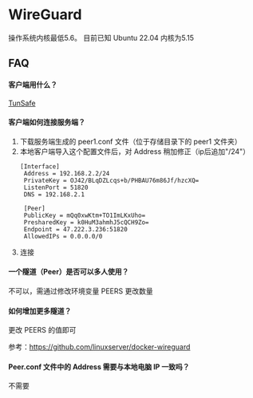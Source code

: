 # WireGuard

操作系统内核最低5.6。 目前已知 Ubuntu 22.04 内核为5.15

## FAQ

#### 客户端用什么？

[TunSafe](https://tunsafe.com/)

#### 客户端如何连接服务端？

1. 下载服务端生成的 peer1.conf 文件（位于存储目录下的 peer1 文件夹）
2. 本地客户端导入这个配置文件后，对 Address 稍加修正（ip后追加"/24"）
   ```
   [Interface]
    Address = 192.168.2.2/24
    PrivateKey = OJ42/BLqDZLcqs+b/PHBAU76m86Jf/hzcXQ=
    ListenPort = 51820
    DNS = 192.168.2.1

    [Peer]
    PublicKey = mQq0xwKtm+TO1ImLKxUho=
    PresharedKey = k0HuM3ahmhJ5cQCH9Zo=
    Endpoint = 47.222.3.236:51820
    AllowedIPs = 0.0.0.0/0
   ```
 3. 连接

#### 一个隧道（Peer）是否可以多人使用？

不可以，需通过修改环境变量 PEERS 更改数量

#### 如何增加更多隧道？

更改 PEERS 的值即可

参考：https://github.com/linuxserver/docker-wireguard

#### Peer.conf 文件中的 Address 需要与本地电脑 IP 一致吗？

不需要


